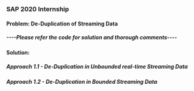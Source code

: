 ### SAP 2020 Internship

#### Problem: De-Duplication of Streaming Data

##### ----Please refer the code for solution and thorough comments----

#### Solution:
##### Approach 1.1 - De-Duplication in Unbounded real-time Streaming Data
##### Approach 1.2 - De-Duplication in Bounded Streaming Data
